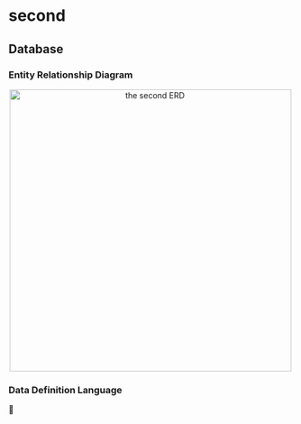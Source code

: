 # second

## Database

### Entity Relationship Diagram

<p align="center">
<img src="https://github.com/lifthus/second/assets/108582413/09ac7f1c-295c-4ece-ac15-b61830f6dec0" alt="the second ERD" width="500" />
</p>

### Data Definition Language

🚧
